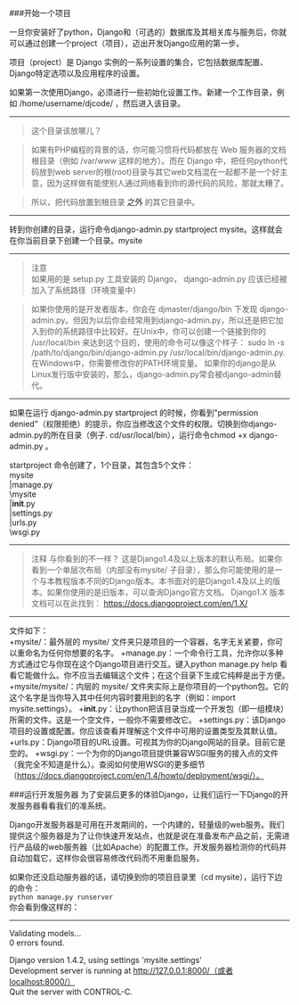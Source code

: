 ###开始一个项目

一旦你安装好了python，Django和（可选的）数据库及其相关库与服务后，你就可以通过创建一个project（项目），迈出开发Django应用的第一步。  

项目（project）是 Django 实例的一系列设置的集合，它包括数据库配置、Django特定选项以及应用程序的设置。  

如果第一次使用Django，必须进行一些初始化设置工作。新建一个工作目录，例如 /home/username/djcode/ ，然后进入该目录。  

- - -
>这个目录该放哪儿？  

>如果有PHP编程的背景的话，你可能习惯将代码都放在 Web 服务器的文档根目录（例如 /var/www 这样的地方）。而在 Django 中，把任何python代码放到web server的根(root)目录与其它web文档混在一起都不是一个好主意，因为这样做有能使别人通过网络看到你的源代码的风险，那就太糟了。  

>所以，把代码放置到根目录 **之外** 的其它目录中。  

- - -

转到你创建的目录，运行命令django-admin.py startproject mysite。这样就会在你当前目录下创建一个目录。mysite  

- - -
>注意  
>如果用的是 setup.py 工具安装的 Django， django-admin.py 应该已经被加入了系统路径（环境变量中）  

>如果你使用的是开发者版本，你会在 djmaster/django/bin 下发现 django-admin.py。但因为以后你会经常用到django-admin.py，所以还是把它加入到你的系统路径中比较好。在Unix中，你可以创建一个链接到你的 /usr/local/bin 来达到这个目的，使用的命令可以像这个样子：
sudo ln -s /path/to/django/bin/django-admin.py /usr/local/bin/django-admin.py.
>在Windows中，你需要修改你的PATH环境变量。
>如果你的django是从Linux发行版中安装的，那么，django-admin.py常会被django-admin替代。

- - -

如果在运行 django-admin.py startproject 的时候，你看到"permission denied"（权限拒绝）的提示，你应当修改这个文件的权限。切换到你django-admin.py的所在目录（例子. cd/usr/local/bin），运行命令chmod +x django-admin.py 。

startproject 命令创建了，1个目录，其包含5个文件：  
mysite  
    |manage.py  
    \mysite  
        |__init__.py  
        |settings.py  
        |urls.py  
        \wsgi.py  

- - -
>注释
>与你看到的不一样？
>这是Django1.4及以上版本的默认布局。如果你看到一个单层次布局（内部没有mysite/ 子目录），那么你可能使用的是一个与本教程版本不同的Django版本。本书面对的是Django1.4及以上的版本。如果你使用的是旧版本，可以查询Django官方文档。
>Django1.X 版本文档可以在此找到：
>https://docs.djangoproject.com/en/1.X/

- - -

文件如下：  
+mysite/：最外层的 mysite/ 文件夹只是项目的一个容器，名字无关紧要，你可以重命名为任何你想要的名字。
+manage.py：一个命令行工具，允许你以多种方式通过它与你现在这个Django项目进行交互。键入python manage.py help 看看它能做什么。你不应当去编辑这个文件；在这个目录下生成它纯粹是出于方便。
+mysite/mysite/：内层的 mysite/ 文件夹实际上是你项目的一个python包。它的这个名字是当你导入其中任何内容时要用到的名字（例如：import mysite.settings）。
+__init__.py：让python把该目录当成一个开发包（即一组模块）所需的文件。这是一个空文件，一般你不需要修改它。
+settings.py：该Django项目的设置或配置。你应该查看并理解这个文件中可用的设置类型及其默认值。
+urls.py：Django项目的URL设置。可视其为你的Django网站的目录。目前它是空的。
+wsgi.py：一个为你的Django项目提供兼容WSGI服务的接入点的文件（我完全不知道是什么）。查阅如何使用WSGI的更多细节（https://docs.djangoproject.com/en/1.4/howto/deployment/wsgi/）。

###运行开发服务器
为了安装后更多的体验Django，让我们运行一下Django的开发服务器看看我们的准系统。  

Django开发服务器是可用在开发期间的，一个内建的，轻量级的web服务。我们提供这个服务器是为了让你快速开发站点，也就是说在准备发布产品之前，无需进行产品级的web服务器（比如Apache）的配置工作。开发服务器检测你的代码并自动加载它，这样你会很容易修改代码而不用重启服务。  

如果你还没启动服务器的话，请切换到你的项目目录里（cd mysite），运行下边的命令：  
``python manage.py runserver``  
你会看到像这样的：  
- - -
Validating models...  
0 errors found.  

Django version 1.4.2, using settings 'mysite.settings'  
Development server is running at http://127.0.0.1:8000/（或者localhost:8000/）  
Quit the server with CONTROL-C.  
